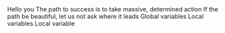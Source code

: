 <o>
Hello you
The path to success is to take massive, determined action
If the path be beautiful, let us not ask where it leads
Global variables
Local variables
Local variable
